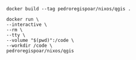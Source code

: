 ##



`docker build --tag pedroregispoar/nixos/qgis .`


```
docker run \
--interactive \
--rm \
--tty \
--volume "$(pwd)":/code \
--workdir /code \
pedroregispoar/nixos/qgis
```

